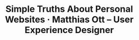 ---
layout: bookmark
title: >-
  Simple Truths About Personal Websites · Matthias Ott – User Experience
  Designer
tags:
  - Bookmarks
  - Why you need a personal website
created: '2023-04-30T00:46:25.643Z'
link: https://matthiasott.com/notes/simple-truths-about-personal-websites
id: 565419931
excerpt: >-
  Matthias Ott is an independent user experience designer and developer from
  Stuttgart, Germany. Besides design practice he teaches Interface Prototyping
  at the Muthesius Academy of Fine Arts and Design, Kiel.
image: https://matthiasott.com/android-chrome-384x384.png?v=00rKnA7O762
---